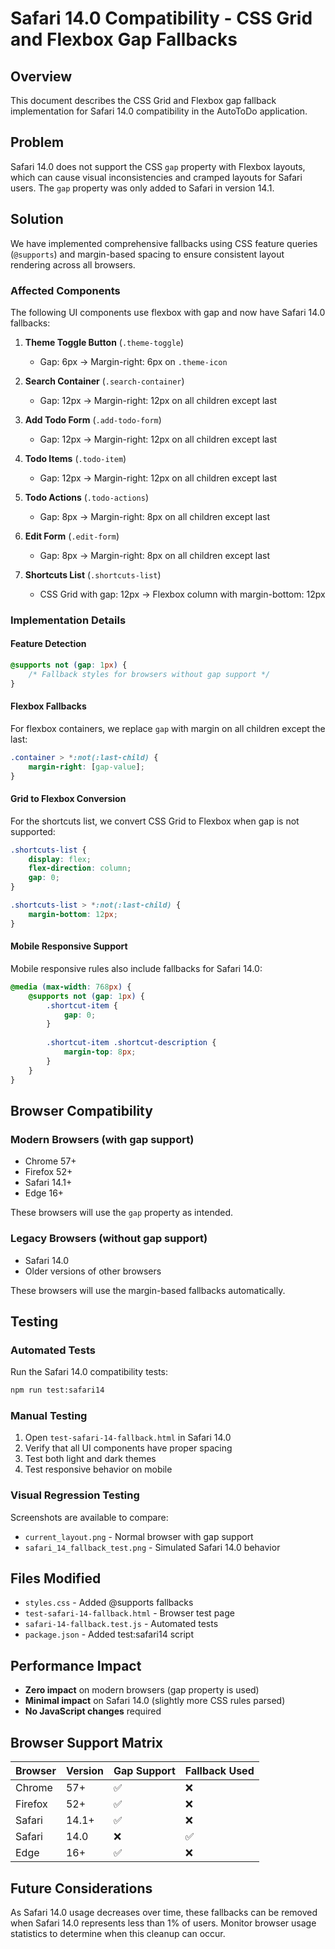 # Safari 14.0 Compatibility - CSS Grid and Flexbox Gap Fallbacks

## Overview
This document describes the CSS Grid and Flexbox gap fallback implementation for Safari 14.0 compatibility in the AutoToDo application.

## Problem
Safari 14.0 does not support the CSS `gap` property with Flexbox layouts, which can cause visual inconsistencies and cramped layouts for Safari users. The `gap` property was only added to Safari in version 14.1.

## Solution
We have implemented comprehensive fallbacks using CSS feature queries (`@supports`) and margin-based spacing to ensure consistent layout rendering across all browsers.

### Affected Components
The following UI components use flexbox with gap and now have Safari 14.0 fallbacks:

1. **Theme Toggle Button** (`.theme-toggle`)
   - Gap: 6px → Margin-right: 6px on `.theme-icon`

2. **Search Container** (`.search-container`)
   - Gap: 12px → Margin-right: 12px on all children except last

3. **Add Todo Form** (`.add-todo-form`)
   - Gap: 12px → Margin-right: 12px on all children except last

4. **Todo Items** (`.todo-item`)
   - Gap: 12px → Margin-right: 12px on all children except last

5. **Todo Actions** (`.todo-actions`)
   - Gap: 8px → Margin-right: 8px on all children except last

6. **Edit Form** (`.edit-form`)
   - Gap: 8px → Margin-right: 8px on all children except last

7. **Shortcuts List** (`.shortcuts-list`)
   - CSS Grid with gap: 12px → Flexbox column with margin-bottom: 12px

### Implementation Details

#### Feature Detection
```css
@supports not (gap: 1px) {
    /* Fallback styles for browsers without gap support */
}
```

#### Flexbox Fallbacks
For flexbox containers, we replace `gap` with margin on all children except the last:
```css
.container > *:not(:last-child) {
    margin-right: [gap-value];
}
```

#### Grid to Flexbox Conversion
For the shortcuts list, we convert CSS Grid to Flexbox when gap is not supported:
```css
.shortcuts-list {
    display: flex;
    flex-direction: column;
    gap: 0;
}

.shortcuts-list > *:not(:last-child) {
    margin-bottom: 12px;
}
```

#### Mobile Responsive Support
Mobile responsive rules also include fallbacks for Safari 14.0:
```css
@media (max-width: 768px) {
    @supports not (gap: 1px) {
        .shortcut-item {
            gap: 0;
        }
        
        .shortcut-item .shortcut-description {
            margin-top: 8px;
        }
    }
}
```

## Browser Compatibility

### Modern Browsers (with gap support)
- Chrome 57+
- Firefox 52+
- Safari 14.1+
- Edge 16+

These browsers will use the `gap` property as intended.

### Legacy Browsers (without gap support)
- Safari 14.0
- Older versions of other browsers

These browsers will use the margin-based fallbacks automatically.

## Testing

### Automated Tests
Run the Safari 14.0 compatibility tests:
```bash
npm run test:safari14
```

### Manual Testing
1. Open `test-safari-14-fallback.html` in Safari 14.0
2. Verify that all UI components have proper spacing
3. Test both light and dark themes
4. Test responsive behavior on mobile

### Visual Regression Testing
Screenshots are available to compare:
- `current_layout.png` - Normal browser with gap support
- `safari_14_fallback_test.png` - Simulated Safari 14.0 behavior

## Files Modified
- `styles.css` - Added @supports fallbacks
- `test-safari-14-fallback.html` - Browser test page
- `safari-14-fallback.test.js` - Automated tests
- `package.json` - Added test:safari14 script

## Performance Impact
- **Zero impact** on modern browsers (gap property is used)
- **Minimal impact** on Safari 14.0 (slightly more CSS rules parsed)
- **No JavaScript changes** required

## Browser Support Matrix

| Browser | Version | Gap Support | Fallback Used |
|---------|---------|-------------|---------------|
| Chrome | 57+ | ✅ | ❌ |
| Firefox | 52+ | ✅ | ❌ |
| Safari | 14.1+ | ✅ | ❌ |
| Safari | 14.0 | ❌ | ✅ |
| Edge | 16+ | ✅ | ❌ |

## Future Considerations
As Safari 14.0 usage decreases over time, these fallbacks can be removed when Safari 14.0 represents less than 1% of users. Monitor browser usage statistics to determine when this cleanup can occur.
